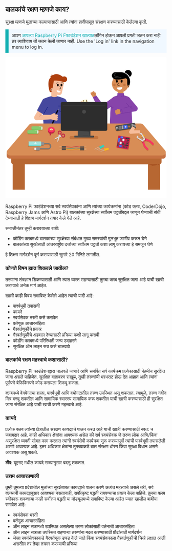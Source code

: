## बालकांचे रक्षण म्हणजे काय?

सुरक्षा म्हणजे मुलांच्या कल्याणासाठी आणि त्यांना हानीपासून संरक्षण करण्यासाठी केलेल्या कृती.

<p style="border-left: solid; border-width:10px; border-color: #0faeb0; background-color: aliceblue; padding: 10px;">
आपण <span style="color: #0faeb0">आपल्या Raspberry Pi Fफाउंडेशन खात्यात</span>लॉगिन होऊन आपली प्रगती जतन करा नाही तर त्याशिवाय ती जतन केली जाणार नाही. Use the 'Log in' link in the navigation menu to log in.
</p>

![Three young people.](images/Code_Club_Image1_808x704.png)

Raspberry Pi फाउंडेशनच्या सर्व स्वयंसेवकांना आणि त्यांच्या कार्यक्रमांना (कोड क्लब, CoderDojo, Raspberry Jams आणि Astro Pi) बालकांच्या सुरक्षेच्या सर्वोत्तम पद्धतींबद्दल जाणून घेण्याची संधी देण्यासाठी हे शिक्षण मार्गदर्शन तयार केले गेले आहे.

समाप्तीनंतर तुम्ही करावयाच्या बाबी:

* कोडिंग क्लबमध्ये बालकांच्या सुरक्षेच्या संबंधात मुख्य समस्यांची मूलभूत जाणीव करून घेणे
* बालकांच्या सुरक्षेसाठी आंतरराष्ट्रीय दर्जाच्या सर्वोत्तम पद्धती कशा लागू करायच्या हे समजून घेणे

हे शिक्षण मार्गदर्शन पूर्ण करण्यासाठी सुमारे 20 मिनिटे लागतील.

### कोणते विषय ह्यात शिकवले जातील?

तरुणांना तंत्रज्ञान शिकण्यासाठी आणि त्यात व्यस्त राहण्यासाठी तुमचा क्लब सुरक्षित जागा आहे याची खात्री करण्याचे अनेक मार्ग आहेत.

खाली काही विषय समाविष्ट केलेले आहेत त्यांची यादी आहे:

* पार्श्वभूमी तपासणी
* कायदे
* स्वयंसेवक भरती कसे करावेत
* वर्तणूक आचारसंहिता
* गैरवर्तणूकीचे प्रकार
* गैरवर्तणूकीचे अहवाल देण्यासाठी प्रक्रिया कशी लागू करावी
* कोडींग क्लबमध्ये परिस्थिती जन्य उदाहरणे
* सुरक्षित ऑन लाइन सत्र कसे चालवावे

### बालकांचे रक्षण महत्त्वाचे कशासाठी?

Raspberry Pi फाउंडेशनद्वारा चालवले जाणारे आणि समर्पित सर्व कार्यक्रम प्रत्येकासाठी नेहमीच सुरक्षित जागा असले पाहिजेत. सुरक्षित वातावरण राखूळ, तुम्ही तरुणांची भरभराट होऊ देत आहात आणि त्यांना पूर्णपणे बेफिकिरपणे कोड करायला शिकवू शकता.

क्लबमध्ये वेगवेगळ्या शाळा, पार्श्वभूमी आणि वयोगटातील तरुण उपस्थित असू शकतात. त्यामुळे, तरुण नवीन मित्र बनवू शकतील आणि सामायिक स्वारस्य सामायिक करू शकतील याची खात्री करण्यासाठी ही सुरक्षित जागा संरक्षित आहे याची खात्री करणे महत्त्वाचे आहे.

### कायदे

प्रत्येक क्लब त्यांच्या क्षेत्रातील संरक्षण कायद्याचे पालन करत आहे याची खात्री करण्यासाठी स्वत: च जबाबदार आहे. काही अधिकार क्षेत्रांना आवश्यक असेल की सर्व स्वयंसेवक जे तरुण लोक आणि/किंवा असुरक्षित व्यक्ती सोबत काम करतात त्यांनी स्वयंसेवी कार्यक्रम सुरू करण्यापूर्वी त्यांची पार्श्वभूमी तपासलेली असणे आवश्यक आहे. इतर अधिकार क्षेत्रांना तुमच्याकडे बाल संरक्षण धोरण किंवा सुरक्षा विधान असणे आवश्यक असू शकते.

**टीप**: यूएसए मधील कायदे राज्यानुसार बदलू शकतात.

### उत्तम आचारप्रणाली

तुम्ही तुमच्या प्रदेशातील मुलांच्या सुरक्षेबाबत कायद्याचे पालन करणे अत्यंत महत्त्वाचे असले तरी, सर्व क्लब्सनी कायद्यानुसार आवश्यक नसतानाही, सर्वोत्कृष्ट पद्धती राबवण्याचा प्रयत्न केला पाहिजे. तुमचा क्लब स्वीकारू शकणार्‍या काही सर्वोत्तम पद्धती या मॉड्यूलमध्ये समाविष्ट केल्या आहेत ज्यात खालील बाबींचा समावेश आहे:

* स्वयंसेवक भरती
* वर्तणूक आचारसंहिता
* ऑन लाइन सत्रामध्ये उपस्थित असलेल्या तरुण लोकांसाठी वर्तनाची आचारसंहिता
* ऑन लाइन सत्राला उपस्थित राहणार्‍या तरुणांना मदत करण्यासाठी प्रौढांसाठी मार्गदर्शन
* जेव्हा स्वयंसेवकाकडे गैरवर्तणूक उघड केले जाते किंवा स्वयंसेवकाला गैरवर्तणूकीची चिन्हे लक्षात आली असतील तर तेव्हा तक्रार करण्याची प्रक्रिया
